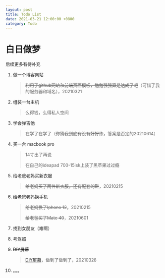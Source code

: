 ```yaml
---
layout: post
title: Todo List
date: 2021-03-21 12:00:00 +0800
category: Todo
---
```


# 白日做梦

后续更多有待补充

1. 做一个博客网站

   > ~~利用了github网站和前端页面模板，勉勉强强算是达成了吧~~（可惜了我的服务器和域名），20210321

2. 组装一台主机

   > 么得钱，么得私人空间

3. 学会弹吉他

   > 在学了在学了（~~你猜我到底有没有好好练~~，答案是否定的20210614）

4. 买一台 macbook pro

   > 14寸出了再说
   >
   > 在自己的ideapad 700-15isk上装了黑苹果过过瘾

5. 给老爸老妈买新衣服

   > ~~给老妈买了两件新衣服，还有配套的鞋~~，20210215

6. 给老爸老妈换手机

   > ~~给老妈换了Iphone 12~~，20210215
   >
   > ~~给老爸买了Mate 40~~，20210601

7. 找到女朋友（难啊）

8. 考驾照

9. ~~DIY屏幕~~
   
    > [DIY屏幕](https://ashestar.github.io/diy/2021/03/28/DIY%E5%B1%8F%E5%B9%95.html)，做到了做到了，20210328

10. 。。。